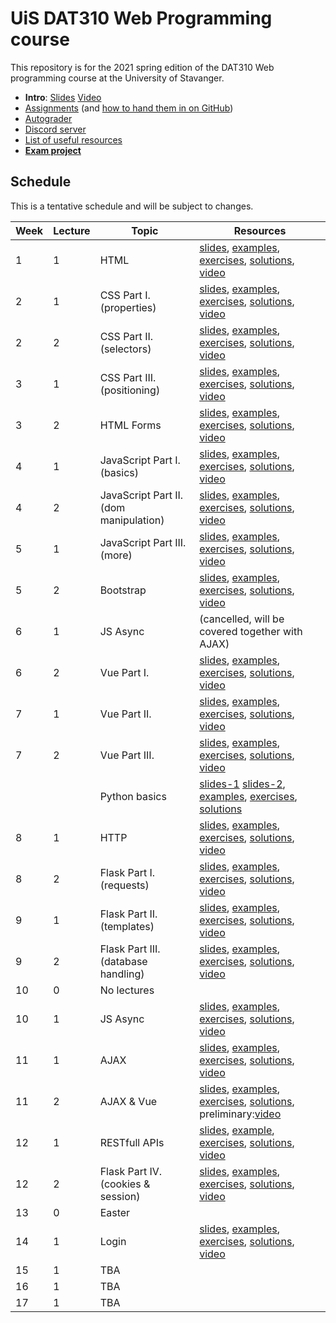   # UiS DAT310 Web Programming course

This repository is for the 2021 spring edition of the DAT310 Web programming course at the University of Stavanger. 

  - **Intro**: [Slides](slides/2021-Course_info.pdf) [Video](https://stavanger.instructuremedia.com/embed/b66dbadf-30e6-48cf-a058-466566e11092)
  - [Assignments](https://github.com/dat310-spring21/assignments) (and [how to hand them in on GitHub](autograder.md))
  - [Autograder](https://uis.itest.run)
  - [Discord server](https://discord.gg/DmYvcMHFxf)
  - [List of useful resources](Resources.md)
  - [**Exam project**](examproject/examproject.md)
  
  
  
  
## Schedule 
 
This is a tentative schedule and will be subject to changes.

| Week | Lecture | Topic | Resources |
| --- | --- | --- | --- |
| 1 | 1 | HTML | [slides](slides/HTML.pdf), [examples](examples/html/basic), [exercises](exercises/html/basic), [solutions](solutions/html/basic), [video](https://stavanger.instructuremedia.com/embed/f559ea93-4158-41ff-8e3a-a8525838c118)|
| 2 | 1 | CSS Part I. (properties) | [slides](slides/CSS-p1.pdf), [examples](examples/css/properties), [exercises](exercises/css/properties), [solutions](solutions/css/properties), [video](https://stavanger.instructuremedia.com/embed/9f07f6db-1580-4575-8ae3-e156c9618b82) |
| 2 | 2 | CSS Part II. (selectors) | [slides](slides/CSS-p2.pdf), [examples](examples/css/selectors), [exercises](exercises/css/selectors), [solutions](solutions/css/selectors), [video](https://stavanger.instructuremedia.com/embed/2ddf14fe-223b-4085-a58d-ab4ec7b675c4) |
| 3 | 1 | CSS Part III. (positioning) | [slides](slides/CSS-p3.pdf), [examples](examples/css/positioning), [exercises](exercises/css/positioning), [solutions](solutions/css/positioning), [video](https://stavanger.instructuremedia.com/embed/24cc653e-762b-4857-9e4c-d1c327e4acf5) |
| 3 | 2 | HTML Forms | [slides](slides/HTML-Forms.pdf), [examples](examples/html/forms), [exercises](exercises/html/forms), [solutions](solutions/html/forms), [video](https://stavanger.instructuremedia.com/embed/d8018180-a6ef-49b1-b6be-5bbeb4b6d613) |
| 4 | 1 | JavaScript Part I. (basics)  | [slides](slides/JS-p1.pdf), [examples](examples/js/basics), [exercises](exercises/js/basics), [solutions](solutions/js/basics), [video](https://stavanger.instructuremedia.com/embed/6b7c8c02-3b66-4e4f-b7eb-b353489476ef) |
| 4 | 2 | JavaScript Part II. (dom manipulation) | [slides](slides/JS-p2.pdf), [examples](examples/js/events_dom), [exercises](exercises/js/events_dom), [solutions](solutions/js/events_dom), [video](https://stavanger.instructuremedia.com/embed/7aec4f48-5736-43d2-bce8-b9e8a9a23700) |
| 5 | 1 | JavaScript Part III. (more) | [slides](slides/JS-p3.pdf), [examples](examples/js/more), [exercises](exercises/js/more), [solutions](solutions/js/more), [video](https://stavanger.instructuremedia.com/embed/1f174a69-f802-44b9-a307-3f34bc681c3c) |
| 5 | 2 | Bootstrap | [slides](slides/Bootstrap5.pdf), [examples](examples/bootstrap), [exercises](exercises/bootstrap), [solutions](solutions/bootstrap), [video](https://stavanger.instructuremedia.com/embed/d6c935af-2f55-4583-b33b-48bba2f7fb24) |
| 6 | 1 | JS Async | (cancelled, will be covered together with AJAX) |
| 6 | 2 | Vue Part I. | [slides](slides/Vue-p1.pdf), [examples](examples/js/vue), [exercises](exercises/js/vue), [solutions](solutions/js/vue), [video](https://stavanger.instructuremedia.com/embed/f154f638-2894-4eef-a901-a55e7b4d9cc1) |
| 7 | 1 | Vue Part II. | [slides](slides/Vue-p2.pdf), [examples](examples/js/vue2), [exercises](exercises/js/vue2), [solutions](solutions/js/vue2), [video](https://stavanger.instructuremedia.com/embed/25447d78-9d3f-4b95-8949-5b748c042f73) |
| 7 | 2 | Vue Part III. | [slides](slides/Vue-p3.pdf), [examples](examples/js/vue3), [exercises](exercises/js/vue3), [solutions](solutions/js/vue3), [video](https://stavanger.instructuremedia.com/embed/42ddc58c-7044-495f-bf43-7a661dce4b3f) |
| | | Python basics | [slides-1](https://speakerdeck.com/ljehl/python-p1) [slides-2](https://speakerdeck.com/ljehl/dat310-python-p2), [examples](examples/python/basics), [exercises](exercises/python/basics), [solutions](solutions/python/basics) |
| 8 | 1 | HTTP | [slides](slides/HTTP.pdf), [examples](examples/python/http), [exercises](exercises/python/http), [solutions](solutions/python/http), [video](https://stavanger.instructuremedia.com/embed/5c77c0c9-1bce-4704-ad97-9da5d0ab4e75) |
| 8 | 2 | Flask Part I. (requests) | [slides](slides/Flask-p1.pdf), [examples](examples/python/flask), [exercises](exercises/python/flask1), [solutions](solutions/python/flask1), [video](https://stavanger.instructuremedia.com/embed/c32dbb63-1440-4930-91dc-8e279136da99) |
| 9 | 1 | Flask Part II. (templates) | [slides](slides/Flask-p2.pdf), [examples](examples/python/flask), [exercises](exercises/python/flask2), [solutions](solutions/python/flask2), [video](https://stavanger.instructuremedia.com/embed/a50ed9d7-b561-44ce-ad89-c99e36a4862c) |
| 9 | 2 | Flask Part III. (database handling) | [slides](slides/Flask-p3.pdf), [examples](examples/python/flask), [exercises](exercises/python/flask3), [solutions](solutions/python/flask3), [video](https://stavanger.instructuremedia.com/embed/ed2ef4b9-157a-4059-893b-2937a2ca72b5) |
| 10 | 0 | No lectures |  |
| 10 | 1 | JS Async | [slides](slides/JS-async.pdf), [examples](examples/async/js), [exercises](exercises/async/js), [solutions](solutions/async/js), [video](https://stavanger.instructuremedia.com/embed/e50650ad-aad6-4794-a59e-d0ac40243ce9) |
| 11 | 1 | AJAX | [slides](slides/AJAX.pdf), [examples](examples/ajax), [exercises](exercises/ajax), [solutions](solutions/ajax), [video](https://stavanger.instructuremedia.com/embed/caf8d83c-7aff-4c74-9ea2-3599cae0c6f4) |
| 11 | 2 | AJAX & Vue | [slides](slides/AJAX+Vue.pdf), [examples](examples/ajax/vue), [exercises](exercises/ajax/vue), [solutions](solutions/ajax/vue), preliminary:[video](https://stavanger.instructuremedia.com/embed/325a2b97-9dcd-4dc5-8ef0-920436216e62) |
| 12 | 1 | RESTfull APIs | [slides](slides/REST-API.pdf), [example](examples/ajax/vue), [exercises](exercises/ajax/rest), [solutions](solutions/ajax/rest), [video](https://stavanger.instructuremedia.com/embed/d4b0b522-119f-47cc-8041-42658ded261a) |
| 12 | 2 | Flask Part IV. (cookies & session) | [slides](slides/Flask-p4.pdf), [examples](examples/python/flask), [exercises](exercises/python/flask4), [solutions](solutions/python/flask4), [video](https://stavanger.instructuremedia.com/embed/e24de3e2-ecbc-4eaa-9dbd-05fa282a41a7) |
| 13 | 0 | Easter |  |
| 14 | 1 | Login | [slides](slides/Flask-p5.pdf), [examples](examples/python/flask), [exercises](exercises/python/flask5), [solutions](solutions/python/flask5), [video](https://stavanger.instructuremedia.com/embed/3a53ca8f-204c-4ae5-8d56-ee88d5c85c52) |
| 15 | 1 | TBA |  |
| 16 | 1 | TBA |  |
| 17 | 1 | TBA |  |
